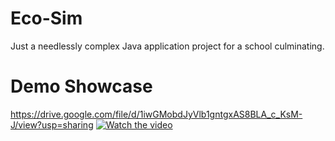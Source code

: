 # Eco-Sim
Just a needlessly complex Java application project for a school culminating.

# Demo Showcase
https://drive.google.com/file/d/1iwGMobdJyVlb1gntgxAS8BLA_c_KsM-J/view?usp=sharing
[![Watch the video](https://drive.google.com/uc?export=view&id=1iwGMobdJyVlb1gntgxAS8BLA_c_KsM-J)](https://drive.google.com/file/d/1zYhXG49GHMNKVyOAMOMbmWzalxpW9zU6/view?usp=sharing)
